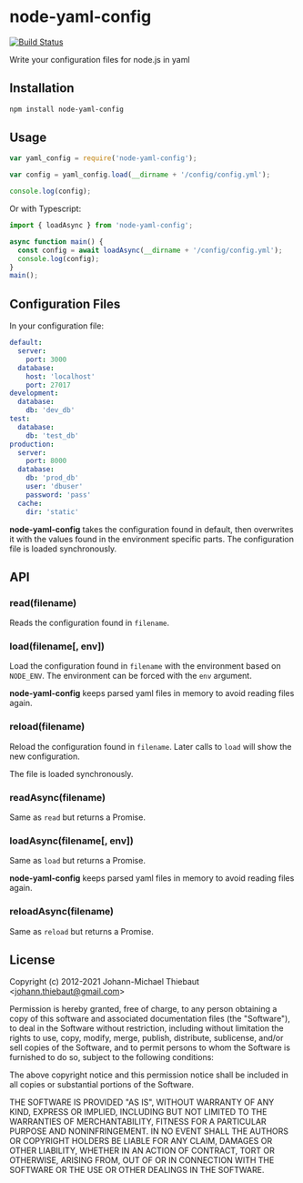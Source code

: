 # node-yaml-config

[![Build Status](https://travis-ci.org/leafty/node-yaml-config.svg?branch=master)](https://travis-ci.org/leafty/node-yaml-config)

Write your configuration files for node.js in yaml

## Installation

```bash
npm install node-yaml-config
```

## Usage

```js
var yaml_config = require('node-yaml-config');

var config = yaml_config.load(__dirname + '/config/config.yml');

console.log(config); 
```

Or with Typescript:
```ts
import { loadAsync } from 'node-yaml-config';

async function main() {
  const config = await loadAsync(__dirname + '/config/config.yml');
  console.log(config);
}
main();
```

## Configuration Files

In your configuration file:

```yaml
default:
  server:
    port: 3000
  database:
    host: 'localhost'
    port: 27017
development:
  database:
    db: 'dev_db'
test:
  database:
    db: 'test_db'
production:
  server:
    port: 8000
  database:
    db: 'prod_db'
    user: 'dbuser'
    password: 'pass'
  cache:
    dir: 'static'
```

**node-yaml-config** takes the configuration found in default, then overwrites it with the values found in the environment specific parts. The configuration file is loaded synchronously.

## API

### read(filename)

Reads the configuration found in `filename`.

### load(filename[, env])

Load the configuration found in `filename` with the environment based on `NODE_ENV`. The environment can be forced with the `env` argument.

**node-yaml-config** keeps parsed yaml files in memory to avoid reading files again.

### reload(filename)

Reload the configuration found in `filename`. Later calls to `load` will show the new configuration.

The file is loaded synchronously.

### readAsync(filename)

Same as `read` but returns a Promise.

### loadAsync(filename[, env])

Same as `load` but returns a Promise.

**node-yaml-config** keeps parsed yaml files in memory to avoid reading files again.

### reloadAsync(filename)

Same as `reload` but returns a Promise.

## License

Copyright (c) 2012-2021 Johann-Michael Thiebaut <[johann.thiebaut@gmail.com](mailto:johann.thiebaut@gmail.com)>

Permission is hereby granted, free of charge, to any person obtaining a copy of this software and associated documentation files (the "Software"), to deal in the Software without restriction, including without limitation the rights to use, copy, modify, merge, publish, distribute, sublicense, and/or sell copies of the Software, and to permit persons to whom the Software is furnished to do so, subject to the following conditions:

The above copyright notice and this permission notice shall be included in all copies or substantial portions of the Software.

THE SOFTWARE IS PROVIDED "AS IS", WITHOUT WARRANTY OF ANY KIND, EXPRESS OR IMPLIED, INCLUDING BUT NOT LIMITED TO THE WARRANTIES OF MERCHANTABILITY, FITNESS FOR A PARTICULAR PURPOSE AND NONINFRINGEMENT. IN NO EVENT SHALL THE AUTHORS OR COPYRIGHT HOLDERS BE LIABLE FOR ANY CLAIM, DAMAGES OR OTHER LIABILITY, WHETHER IN AN ACTION OF CONTRACT, TORT OR OTHERWISE, ARISING FROM, OUT OF OR IN CONNECTION WITH THE SOFTWARE OR THE USE OR OTHER DEALINGS IN THE SOFTWARE.
